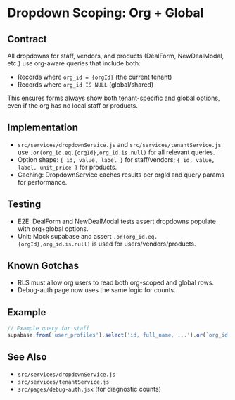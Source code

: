 # Dropdown Scoping: Org + Global

## Contract

All dropdowns for staff, vendors, and products (DealForm, NewDealModal, etc.) use org-aware queries that include both:

- Records where `org_id = {orgId}` (the current tenant)
- Records where `org_id IS NULL` (global/shared)

This ensures forms always show both tenant-specific and global options, even if the org has no local staff or products.

## Implementation

- `src/services/dropdownService.js` and `src/services/tenantService.js` use `.or(org_id.eq.{orgId},org_id.is.null)` for all relevant queries.
- Option shape: `{ id, value, label }` for staff/vendors; `{ id, value, label, unit_price }` for products.
- Caching: DropdownService caches results per orgId and query params for performance.

## Testing

- E2E: DealForm and NewDealModal tests assert dropdowns populate with org+global options.
- Unit: Mock supabase and assert `.or(org_id.eq.{orgId},org_id.is.null)` is used for users/vendors/products.

## Known Gotchas

- RLS must allow org users to read both org-scoped and global rows.
- Debug-auth page now uses the same logic for counts.

## Example

```js
// Example query for staff
supabase.from('user_profiles').select('id, full_name, ...').or(`org_id.eq.${orgId},org_id.is.null`)
```

## See Also

- `src/services/dropdownService.js`
- `src/services/tenantService.js`
- `src/pages/debug-auth.jsx` (for diagnostic counts)

